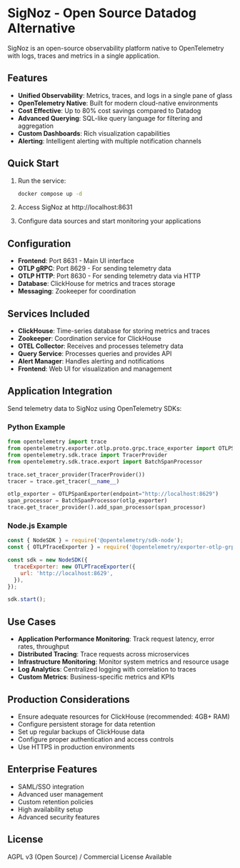 # SigNoz - Open Source Datadog Alternative

SigNoz is an open-source observability platform native to OpenTelemetry with logs, traces and metrics in a single application.

## Features

- **Unified Observability**: Metrics, traces, and logs in a single pane of glass
- **OpenTelemetry Native**: Built for modern cloud-native environments
- **Cost Effective**: Up to 80% cost savings compared to Datadog
- **Advanced Querying**: SQL-like query language for filtering and aggregation
- **Custom Dashboards**: Rich visualization capabilities
- **Alerting**: Intelligent alerting with multiple notification channels

## Quick Start

1. Run the service:
   ```bash
   docker compose up -d
   ```

2. Access SigNoz at http://localhost:8631

3. Configure data sources and start monitoring your applications

## Configuration

- **Frontend**: Port 8631 - Main UI interface
- **OTLP gRPC**: Port 8629 - For sending telemetry data
- **OTLP HTTP**: Port 8630 - For sending telemetry data via HTTP
- **Database**: ClickHouse for metrics and traces storage
- **Messaging**: Zookeeper for coordination

## Services Included

- **ClickHouse**: Time-series database for storing metrics and traces
- **Zookeeper**: Coordination service for ClickHouse
- **OTEL Collector**: Receives and processes telemetry data
- **Query Service**: Processes queries and provides API
- **Alert Manager**: Handles alerting and notifications
- **Frontend**: Web UI for visualization and management

## Application Integration

Send telemetry data to SigNoz using OpenTelemetry SDKs:

### Python Example
```python
from opentelemetry import trace
from opentelemetry.exporter.otlp.proto.grpc.trace_exporter import OTLPSpanExporter
from opentelemetry.sdk.trace import TracerProvider
from opentelemetry.sdk.trace.export import BatchSpanProcessor

trace.set_tracer_provider(TracerProvider())
tracer = trace.get_tracer(__name__)

otlp_exporter = OTLPSpanExporter(endpoint="http://localhost:8629")
span_processor = BatchSpanProcessor(otlp_exporter)
trace.get_tracer_provider().add_span_processor(span_processor)
```

### Node.js Example
```javascript
const { NodeSDK } = require('@opentelemetry/sdk-node');
const { OTLPTraceExporter } = require('@opentelemetry/exporter-otlp-grpc');

const sdk = new NodeSDK({
  traceExporter: new OTLPTraceExporter({
    url: 'http://localhost:8629',
  }),
});

sdk.start();
```

## Use Cases

- **Application Performance Monitoring**: Track request latency, error rates, throughput
- **Distributed Tracing**: Trace requests across microservices
- **Infrastructure Monitoring**: Monitor system metrics and resource usage
- **Log Analytics**: Centralized logging with correlation to traces
- **Custom Metrics**: Business-specific metrics and KPIs

## Production Considerations

- Ensure adequate resources for ClickHouse (recommended: 4GB+ RAM)
- Configure persistent storage for data retention
- Set up regular backups of ClickHouse data
- Configure proper authentication and access controls
- Use HTTPS in production environments

## Enterprise Features

- SAML/SSO integration
- Advanced user management
- Custom retention policies
- High availability setup
- Advanced security features

## License

AGPL v3 (Open Source) / Commercial License Available